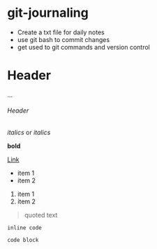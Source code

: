 # git-journaling

* Create a txt file for daily notes
* use git bash to commit changes
* get used to git commands and version control

# Header
...
###### Header

*italics* or _italics_	

**bold**	


[Link](https://...)	


* item 1
* item 2


1. item 1
2. item 2


> quoted text		



`inline code`	



```
code block
```

